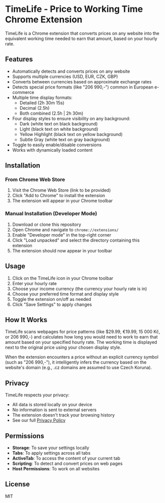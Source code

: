 # TimeLife - Price to Working Time Chrome Extension

TimeLife is a Chrome extension that converts prices on any website into the equivalent working time needed to earn that amount, based on your hourly rate.

## Features

- Automatically detects and converts prices on any website
- Supports multiple currencies (USD, EUR, CZK, GBP)
- Converts between currencies based on approximate exchange rates
- Detects special price formats (like "206 990,-") common in European e-commerce
- Multiple time display formats:
  - Detailed (2h 30m 15s)
  - Decimal (2.5h)
  - Both combined (2.5h | 2h 30m)
- Four display styles to ensure visibility on any background:
  - Dark (white text on black background)
  - Light (black text on white background)
  - Yellow Highlight (black text on yellow background)
  - Subtle Gray (white text on gray background)
- Toggle to easily enable/disable conversions
- Works with dynamically loaded content

## Installation

### From Chrome Web Store

1. Visit the Chrome Web Store (link to be provided)
2. Click "Add to Chrome" to install the extension
3. The extension will appear in your Chrome toolbar

### Manual Installation (Developer Mode)

1. Download or clone this repository
2. Open Chrome and navigate to `chrome://extensions/`
3. Enable "Developer mode" in the top-right corner
4. Click "Load unpacked" and select the directory containing this extension
5. The extension should now appear in your toolbar

## Usage

1. Click on the TimeLife icon in your Chrome toolbar
2. Enter your hourly rate
3. Choose your income currency (the currency your hourly rate is in)
4. Choose your preferred time format and display style
5. Toggle the extension on/off as needed
6. Click "Save Settings" to apply changes

## How It Works

TimeLife scans webpages for price patterns (like $29.99, €19.99, 15 000 Kč, or 206 990,-) and calculates how long you would need to work to earn that amount based on your specified hourly rate. The working time is displayed next to the original price using your chosen display style.

When the extension encounters a price without an explicit currency symbol (such as "206 990,-"), it intelligently infers the currency based on the website's domain (e.g., .cz domains are assumed to use Czech Koruna).

## Privacy

TimeLife respects your privacy:
- All data is stored locally on your device
- No information is sent to external servers
- The extension doesn't track your browsing history
- See our full [Privacy Policy](PRIVACY_POLICY.md)

## Permissions

- **Storage**: To save your settings locally
- **Tabs**: To apply settings across all tabs
- **ActiveTab**: To access the content of your current tab
- **Scripting**: To detect and convert prices on web pages
- **Host Permissions**: To work on all websites

## License

MIT